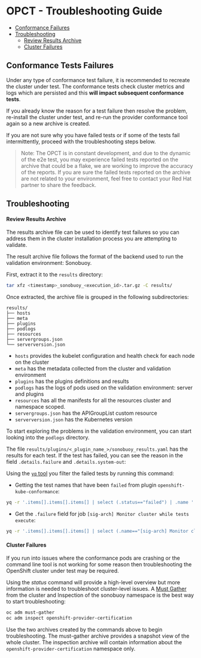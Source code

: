# OPCT - Troubleshooting Guide

- [Conformance Failures](#review)
- [Troubleshooting](#review-troubleshooting)
    - [Review Results Archive](#review-archive)
    - [Cluster Failures](#review-cluster-failures)

## Conformance Tests Failures <a name="review"></a>

Under any type of conformance test failure, it is recommended to recreate the cluster under test.
The conformance tests check cluster metrics and logs which are persisted and this **will impact subsequent conformance tests**.

If you already know the reason for a test failure then resolve the problem, re-install the cluster under test, and re-run the provider conformance tool again so a new archive is created.

If you are not sure why you have failed tests or if some of the tests fail intermittently, proceed with the troubleshooting steps below.

> Note: The OPCT is in constant development, and due to the dynamic of the e2e test, you may experience failed tests reported on the archive that could be a flake, we are working to improve the accuracy of the reports. If you are sure the failed tests reported on the archive are not related to your environment, feel free to contact your Red Hat partner to share the feedback.

## Troubleshooting <a name="review-troubleshooting"></a>

#### Review Results Archive <a name="review-archive"></a>

The results archive file can be used to identify test failures so you can address them in the cluster installation process you are attempting to validate.

The result archive file follows the format of the backend used to run the validation environment: Sonobuoy.

First, extract it to the `results` directory:

```bash
tar xfz <timestamp>_sonobuoy_<execution_id>.tar.gz -C results/
```

Once extracted, the archive file is grouped in the following subdirectories:

```
results/
├── hosts
├── meta
├── plugins
├── podlogs
├── resources
├── servergroups.json
└── serverversion.json
```

- `hosts` provides the kubelet configuration and health check for each node on the cluster
- `meta` has the metadata collected from the cluster and validation environment
- `plugins` has the plugins definitions and results
- `podlogs` has the logs of pods used on the validation environment: server and plugins
- `resources` has all the manifests for all the resources cluster and namespace scoped.
- `servergroups.json` has the APIGroupList custom resource
- `serverversion.json` has the Kubernetes version

To start exploring the problems in the validation environment, you can start looking into the `podlogs` directory.

The file `results/plugins/<_plugin_name_>/sonobuoy_results.yaml` has the results for each test. If the test has failed, you can see the reason in the field `.details.failure` and `.details.system-out`:

Using the [`yq` tool](https://github.com/mikefarah/yq) you filter the failed tests by running this command:

- Getting the test names that have been `failed` from plugin `openshift-kube-conformance`:

```bash
yq -r '.items[].items[].items[] | select (.status=="failed") | .name ' results/plugins/openshift-kube-conformance/sonobuoy_results.yaml
```

- Get the `.failure` field for job `[sig-arch] Monitor cluster while tests execute`:

```bash
yq -r '.items[].items[].items[] | select (.name=="[sig-arch] Monitor cluster while tests execute").details.failure ' results/plugins/openshift-kube-conformance/sonobuoy_results.yaml
```

#### Cluster Failures <a name="review-cluster-failures"></a>

If you run into issues where the conformance pods are crashing or the command line tool is not working for some reason then troubleshooting the OpenShift cluster under test may be required.

Using the _status_ command will provide a high-level overview but more information is needed to troubleshoot cluster-level issues. A [Must Gather](https://docs.openshift.com/container-platform/latest/support/gathering-cluster-data.html) from the cluster and Inspection of the sonobuoy namespace is the best way to start troubleshooting:

```sh
oc adm must-gather
oc adm inspect openshift-provider-certification
```

Use the two archives created by the commands above to begin troubleshooting. The must-gather archive provides a snapshot view of the whole cluster. The inspection archive will contain information about the `openshift-provider-certification` namespace only.
